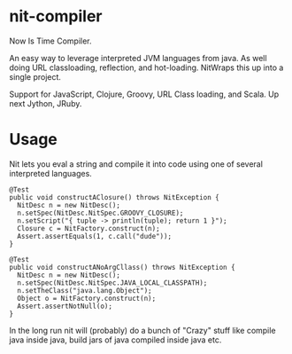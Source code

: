 nit-compiler
============

Now Is Time Compiler.

An easy way to leverage interpreted JVM languages from java. As well doing URL classloading, reflection, and hot-loading. NitWraps this up into a single project.

Support for JavaScript, Clojure, Groovy, URL Class loading, and Scala. Up next Jython, JRuby.

Usage
=====

Nit lets you eval a string and compile it into code using one of several interpreted languages.

    @Test
    public void constructAClosure() throws NitException {
      NitDesc n = new NitDesc();
      n.setSpec(NitDesc.NitSpec.GROOVY_CLOSURE);
      n.setScript("{ tuple -> println(tuple); return 1 }");
      Closure c = NitFactory.construct(n);
      Assert.assertEquals(1, c.call("dude"));
    }
  
    @Test
    public void constructANoArgCllass() throws NitException {
      NitDesc n = new NitDesc();
      n.setSpec(NitDesc.NitSpec.JAVA_LOCAL_CLASSPATH);
      n.setTheClass("java.lang.Object");
      Object o = NitFactory.construct(n);
      Assert.assertNotNull(o);
    }



In the long run nit will (probably) do a bunch of "Crazy" stuff like compile java inside java, build jars of java compiled inside java etc.
